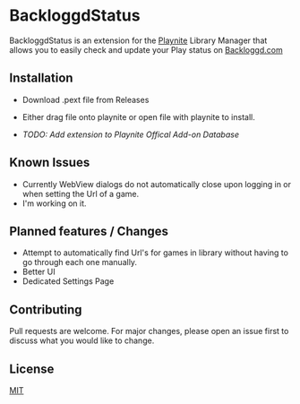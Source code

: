 # BackloggdStatus

BackloggdStatus is an extension for the [Playnite](https://playnite.link/) Library Manager that allows you to easily check and update your Play status on [Backloggd.com](https://www.backloggd.com/)

## Installation

- Download .pext file from Releases
- Either drag file onto playnite or open file with playnite to install.

- _TODO: Add extension to Playnite Offical Add-on Database_

## Known Issues

- Currently WebView dialogs do not automatically close upon logging in or when setting the Url of a game.
- I'm working on it.

## Planned features / Changes

- Attempt to automatically find Url's for games in library without having to go through each one manually.
- Better UI
- Dedicated Settings Page

## Contributing

Pull requests are welcome. For major changes, please open an issue first
to discuss what you would like to change.


## License

[MIT](https://choosealicense.com/licenses/mit/)